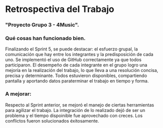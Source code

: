 # Retrospectiva del Trabajo
### "Proyecto Grupo 3 - 4Music".

### Qué cosas han funcionado bien.
Finalizando el Sprint 5, se puede destacar: el esfuerzo grupal, la comunicación que hay entre los integrantes y la predisposición de cada uno. Se implementó el uso de GitHub correctamente ya que todos participaron. El desempeño de cada integrante en el grupo logro una mejoría en la realización del trabajo, lo que lleva a una resolución concisa, precisa y determinante. Todos estuvieron disponibles, compartiendo pantalla y aportando datos paraterminar el trabajo en tiempo y forma.

### A mejorar:
Respecto al Sprint anterior, se mejoró el manejo de ciertas herramientas para agilizar el trabajo.  La integración de lo realizado dejó de ser un problema y el tiempo dispoinible fue aprovechado con creces.
Los conflictos fueron solucionados éxitosamente.


